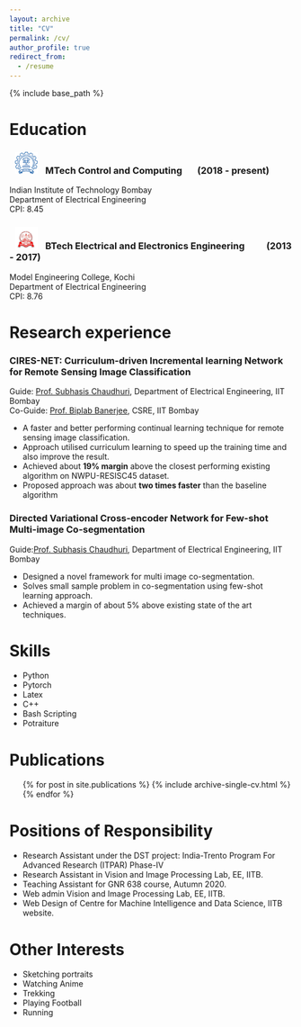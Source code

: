 ```yaml
---
layout: archive
title: "CV"
permalink: /cv/
author_profile: true
redirect_from:
  - /resume
---
```


{% include base_path %}

Education
======
### <a href="https://www.iitb.ac.in" target="_blank"><img src="/images/iitb.png" width="40" hspace='10'></a> MTech Control and Computing &nbsp;   &nbsp;   &nbsp; (2018 - present)&nbsp;              
Indian Institute of Technology Bombay&nbsp;        
Department of Electrical Engineering&nbsp;&nbsp;<br/> 
CPI: 8.45
### <a href="https://www.mec.ac.in" target="_blank"><img src="/images/mec.png" width="40" hspace='10'></a> BTech Electrical and Electronics Engineering &nbsp;   &nbsp;   &nbsp;  &nbsp;   &nbsp;(2013 - 2017)&nbsp;   
Model Engineering College, Kochi&nbsp;       
Department of Electrical Engineering&nbsp;&nbsp;<br/>
CPI: 8.76


Research experience
======
### CIRES-NET: Curriculum-driven Incremental learning Network for Remote Sensing Image Classification 
Guide: <a href="https://www.ee.iitb.ac.in/~sc/" target="_blank">Prof. Subhasis Chaudhuri</a>, Department of Electrical Engineering, IIT Bombay&nbsp;<br/>
Co-Guide: <a href="https://biplab-banerjee.github.io/" target="_blank">Prof. Biplab Banerjee</a>, CSRE, IIT Bombay&nbsp;<br/>
* A faster and better performing continual learning technique for remote sensing image classification.
* Approach utilised curriculum learning to speed up the training time and also improve the result.
* Achieved about __19% margin__ above the closest performing existing algorithm on NWPU-RESISC45 dataset.
* Proposed approach was about __two times faster__ than the baseline algorithm

### Directed Variational Cross-encoder Network for Few-shot Multi-image Co-segmentation
Guide:<a href="https://www.ee.iitb.ac.in/~sc/" target="_blank">Prof. Subhasis Chaudhuri</a>, Department of Electrical Engineering, IIT Bombay&nbsp;<br/>
* Designed a novel framework for multi image co-segmentation.
* Solves small sample problem in co-segmentation using few-shot learning approach.
* Achieved a margin of about 5% above existing state of the art techniques.
  
Skills
======
* Python
* Pytorch
* Latex
* C++
* Bash Scripting
* Potraiture

Publications
======
  <ul>{% for post in site.publications %}
    {% include archive-single-cv.html %}
  {% endfor %}</ul>
  
  
Positions of Responsibility
======
* Research Assistant under the DST project: India-Trento Program For Advanced Research (ITPAR) Phase-IV
* Research Assistant in Vision and Image Processing Lab, EE, IITB.
* Teaching Assistant for GNR 638 course, Autumn 2020.
* Web admin Vision and Image Processing Lab, EE, IITB.
* Web Design of Centre for Machine Intelligence and Data Science, IITB website.

Other Interests
======
* Sketching portraits
* Watching Anime
* Trekking
* Playing Football
* Running
